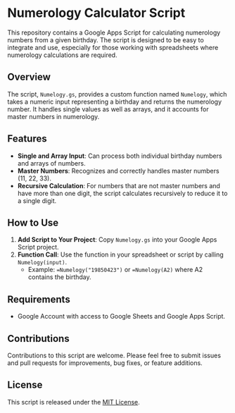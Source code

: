 # Numerology Calculator Script

This repository contains a Google Apps Script for calculating numerology numbers from a given birthday. The script is designed to be easy to integrate and use, especially for those working with spreadsheets where numerology calculations are required.

## Overview

The script, `Numelogy.gs`, provides a custom function named `Numelogy`, which takes a numeric input representing a birthday and returns the numerology number. It handles single values as well as arrays, and it accounts for master numbers in numerology.

## Features

- **Single and Array Input**: Can process both individual birthday numbers and arrays of numbers.
- **Master Numbers**: Recognizes and correctly handles master numbers (11, 22, 33).
- **Recursive Calculation**: For numbers that are not master numbers and have more than one digit, the script calculates recursively to reduce it to a single digit.

## How to Use

1. **Add Script to Your Project**: Copy `Numelogy.gs` into your Google Apps Script project.
2. **Function Call**: Use the function in your spreadsheet or script by calling `Numelogy(input)`.
   - Example: `=Numelogy("19850423")` or `=Numelogy(A2)` where A2 contains the birthday.

## Requirements

- Google Account with access to Google Sheets and Google Apps Script.

## Contributions

Contributions to this script are welcome. Please feel free to submit issues and pull requests for improvements, bug fixes, or feature additions.

## License

This script is released under the [MIT License](LICENSE).
